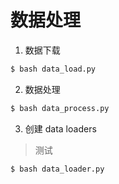 
# 数据处理

1. 数据下载

```bash
$ bash data_load.py
```

2. 数据处理

```bash
$ bash data_process.py
```

3. 创建 data loaders

> 测试

```bash
$ bash data_loader.py
```
